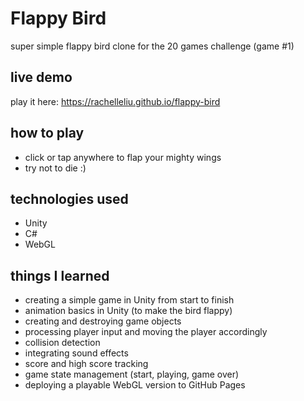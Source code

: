 # Flappy Bird
super simple flappy bird clone for the 20 games challenge (game #1)

## live demo
play it here: https://rachelleliu.github.io/flappy-bird

## how to play
- click or tap anywhere to flap your mighty wings
- try not to die :)

## technologies used
- Unity
- C#
- WebGL

## things I learned
- creating a simple game in Unity from start to finish
- animation basics in Unity (to make the bird flappy)
- creating and destroying game objects
- processing player input and moving the player accordingly
- collision detection
- integrating sound effects
- score and high score tracking
- game state management (start, playing, game over)
- deploying a playable WebGL version to GitHub Pages